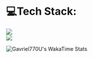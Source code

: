 # 💻Tech Stack:
<p align="left">
  <a href="https://skillicons.dev">
    <img src="https://skillicons.dev/icons?i=github,c,java,python,cpp,sqlite,linux,selenium"/> </br>
     <img src="https://skillicons.dev/icons?i=vscode,visualstudio,stackoverflow,replit,processing,discord,bots,md"/>
  </a>
</p>

<img src="https://github.com/Gavriel770U/wakatime-api-key/blob/main/images/stat.svg" alt="Gavriel770U's WakaTime Stats"/>
